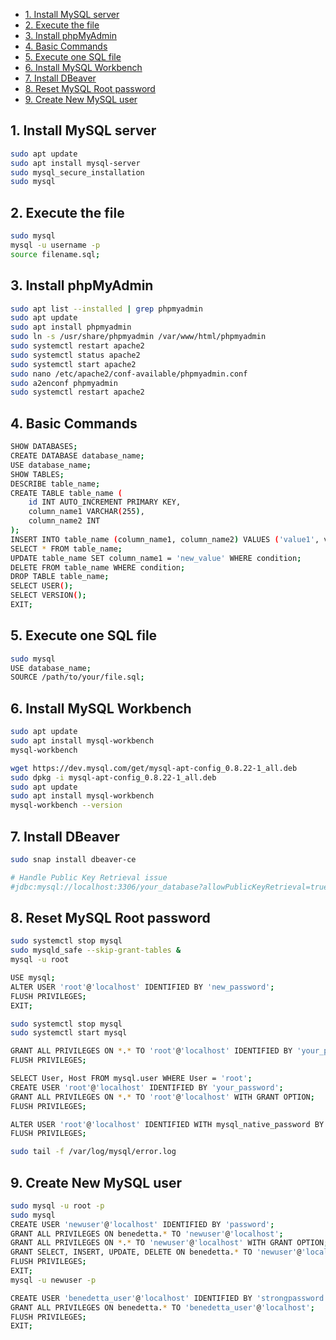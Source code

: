 - [1. Install MySQL server](#1-install-mysql-server)
- [2. Execute the file](#2-execute-the-file)
- [3. Install phpMyAdmin](#3-install-phpmyadmin)
- [4. Basic Commands](#4-basic-commands)
- [5. Execute one SQL file](#5-execute-one-sql-file)
- [6. Install MySQL Workbench](#6-install-mysql-workbench)
- [7. Install DBeaver](#7-install-dbeaver)
- [8. Reset MySQL Root password](#8-reset-mysql-root-password)
- [9. Create New MySQL user](#9-create-new-mysql-user)

## 1. Install MySQL server

```sh
sudo apt update
sudo apt install mysql-server
sudo mysql_secure_installation
sudo mysql
```

## 2. Execute the file

```sh
sudo mysql
mysql -u username -p
source filename.sql;
```

## 3. Install phpMyAdmin
```sh
sudo apt list --installed | grep phpmyadmin
sudo apt update
sudo apt install phpmyadmin
sudo ln -s /usr/share/phpmyadmin /var/www/html/phpmyadmin
sudo systemctl restart apache2
sudo systemctl status apache2
sudo systemctl start apache2
sudo nano /etc/apache2/conf-available/phpmyadmin.conf
sudo a2enconf phpmyadmin
sudo systemctl restart apache2
```

## 4. Basic Commands

```sh
SHOW DATABASES;
CREATE DATABASE database_name;
USE database_name;
SHOW TABLES;
DESCRIBE table_name;
CREATE TABLE table_name (
    id INT AUTO_INCREMENT PRIMARY KEY,
    column_name1 VARCHAR(255),
    column_name2 INT
);
INSERT INTO table_name (column_name1, column_name2) VALUES ('value1', value2);
SELECT * FROM table_name;
UPDATE table_name SET column_name1 = 'new_value' WHERE condition;
DELETE FROM table_name WHERE condition;
DROP TABLE table_name;
SELECT USER();
SELECT VERSION();
EXIT;
```

## 5. Execute one SQL file

```sh
sudo mysql
USE database_name;
SOURCE /path/to/your/file.sql;
```

## 6. Install MySQL Workbench

```sh
sudo apt update
sudo apt install mysql-workbench
mysql-workbench
```

```sh
wget https://dev.mysql.com/get/mysql-apt-config_0.8.22-1_all.deb
sudo dpkg -i mysql-apt-config_0.8.22-1_all.deb
sudo apt update
sudo apt install mysql-workbench
mysql-workbench --version
```

## 7. Install DBeaver

```sh
sudo snap install dbeaver-ce

# Handle Public Key Retrieval issue
#jdbc:mysql://localhost:3306/your_database?allowPublicKeyRetrieval=true&useSSL=false
```

## 8. Reset MySQL Root password

```sh
sudo systemctl stop mysql
sudo mysqld_safe --skip-grant-tables &
mysql -u root

USE mysql;
ALTER USER 'root'@'localhost' IDENTIFIED BY 'new_password';
FLUSH PRIVILEGES;
EXIT;

sudo systemctl stop mysql
sudo systemctl start mysql

GRANT ALL PRIVILEGES ON *.* TO 'root'@'localhost' IDENTIFIED BY 'your_password' WITH GRANT OPTION;
FLUSH PRIVILEGES;

SELECT User, Host FROM mysql.user WHERE User = 'root';
CREATE USER 'root'@'localhost' IDENTIFIED BY 'your_password';
GRANT ALL PRIVILEGES ON *.* TO 'root'@'localhost' WITH GRANT OPTION;
FLUSH PRIVILEGES;

ALTER USER 'root'@'localhost' IDENTIFIED WITH mysql_native_password BY 'your_password';
FLUSH PRIVILEGES;
```

```sh
sudo tail -f /var/log/mysql/error.log
```

## 9. Create New MySQL user

```sh
sudo mysql -u root -p
sudo mysql
CREATE USER 'newuser'@'localhost' IDENTIFIED BY 'password';
GRANT ALL PRIVILEGES ON benedetta.* TO 'newuser'@'localhost';
GRANT ALL PRIVILEGES ON *.* TO 'newuser'@'localhost' WITH GRANT OPTION;
GRANT SELECT, INSERT, UPDATE, DELETE ON benedetta.* TO 'newuser'@'localhost';
FLUSH PRIVILEGES;
EXIT;
mysql -u newuser -p
```

```sh
CREATE USER 'benedetta_user'@'localhost' IDENTIFIED BY 'strongpassword';
GRANT ALL PRIVILEGES ON benedetta.* TO 'benedetta_user'@'localhost';
FLUSH PRIVILEGES;
EXIT;
```